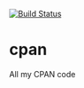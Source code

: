 [![Build Status](https://travis-ci.org/kstarsinic/cpan.png)](https://travis-ci.org/kstarsinic)

cpan
====

All my CPAN code
